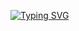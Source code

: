 <a href="https://git.io/typing-svg"><img src="https://readme-typing-svg.herokuapp.com?font=Fira+Code&pause=1000&center=true&repeat=false&width=500&lines=%D0%9F%D1%80%D0%B8%D0%B2%D0%B5%D1%82%2C+%D0%BC%D0%B5%D0%BD%D1%8F+%D0%B7%D0%BE%D0%B2%D1%83%D1%82+%D0%90%D1%80%D1%82%D0%B5%D0%BC+%D0%B8+%D1%8D%D1%82%D0%BE+%D0%BC%D0%BE%D0%B9+Github" alt="Typing SVG" /></a>

<!--
**Artem-Mit/Artem-Mit** is a ✨ _special_ ✨ repository because its `README.md` (this file) appears on your GitHub profile.

Here are some ideas to get you started:

- 🔭 I’m currently working on ...
- 🌱 I’m currently learning ...
- 👯 I’m looking to collaborate on ...
- 🤔 I’m looking for help with ...
- 💬 Ask me about ...
- 📫 How to reach me: ...
- 😄 Pronouns: ...
- ⚡ Fun fact: ...
-->
